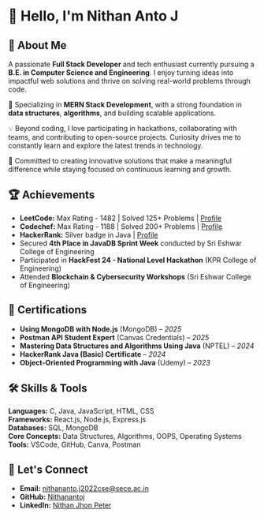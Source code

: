 # 👋 Hello, I'm Nithan Anto J  

## 🌟 About Me  

A passionate **Full Stack Developer** and tech enthusiast currently pursuing a **B.E. in Computer Science and Engineering**. I enjoy turning ideas into impactful web solutions and thrive on solving real-world problems through code.  

🔧 Specializing in **MERN Stack Development**, with a strong foundation in **data structures**, **algorithms**, and building scalable applications.  

💡 Beyond coding, I love participating in hackathons, collaborating with teams, and contributing to open-source projects. Curiosity drives me to constantly learn and explore the latest trends in technology.  

🚀 Committed to creating innovative solutions that make a meaningful difference while staying focused on continuous learning and growth. 


## 🏆 Achievements  
- **LeetCode:** Max Rating - 1482 | Solved 125+ Problems | [Profile](https://leetcode.com/u/nithanantoj55/) 
- **Codechef:** Max Rating - 1188 | Solved 200+ Problems | [Profile](https://www.codechef.com/users/nithanantoj)
- **HackerRank:** Silver badge in Java | [Profile](https://www.hackerrank.com/profile/nithananto_j2021) 
- Secured **4th Place in JavaDB Sprint Week** conducted by Sri Eshwar College of Engineering  
- Participated in **HackFest 24 - National Level Hackathon** (KPR College of Engineering)  
- Attended **Blockchain & Cybersecurity Workshops** (Sri Eshwar College of Engineering)  


## 📜 Certifications  
- **Using MongoDB with Node.js** (MongoDB) – *2025*  
- **Postman API Student Expert** (Canvas Credentials) – *2025*  
- **Mastering Data Structures and Algorithms Using Java** (NPTEL) – *2024*  
- **HackerRank Java (Basic) Certificate** – *2024*  
- **Object-Oriented Programming with Java** (Udemy) – *2023*  


## 🛠️ Skills & Tools  
**Languages:** C, Java, JavaScript, HTML, CSS  
**Frameworks:** React.js, Node.js, Express.js  
**Databases:** SQL, MongoDB  
**Core Concepts:** Data Structures, Algorithms, OOPS, Operating Systems  
**Tools:** VSCode, GitHub, Canva, Postman 


## 🔗 Let's Connect  
- **Email:** [nithananto.j2022cse@sece.ac.in](mailto:nithananto.j2022cse@sece.ac.in)  
- **GitHub:** [Nithanantoj](https://github.com/Nithanantoj)  
- **LinkedIn:** [Nithan Jhon Peter](https://www.linkedin.com/in/nithan-jhon-peter-22cs115/)  

